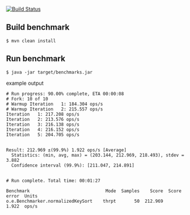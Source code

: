 [![Build Status](https://travis-ci.org/heytitle/bdapro-code-generation.svg?branch=master)](https://travis-ci.org/heytitle/bdapro-code-generation)

## Build benchmark
```
$ mvn clean install
```

## Run benchmark
```
$ java -jar target/benchmarks.jar
```

example output
```
# Run progress: 90.00% complete, ETA 00:00:08
# Fork: 10 of 10
# Warmup Iteration   1: 184.304 ops/s
# Warmup Iteration   2: 215.557 ops/s
Iteration   1: 217.208 ops/s
Iteration   2: 213.576 ops/s
Iteration   3: 216.138 ops/s
Iteration   4: 216.152 ops/s
Iteration   5: 204.705 ops/s


Result: 212.969 ±(99.9%) 1.922 ops/s [Average]
  Statistics: (min, avg, max) = (203.144, 212.969, 218.493), stdev = 3.882
  Confidence interval (99.9%): [211.047, 214.891]


# Run complete. Total time: 00:01:27

Benchmark                             Mode  Samples    Score  Score error  Units
o.e.Benchmarker.normalizedKeySort    thrpt       50  212.969        1.922  ops/s
```
